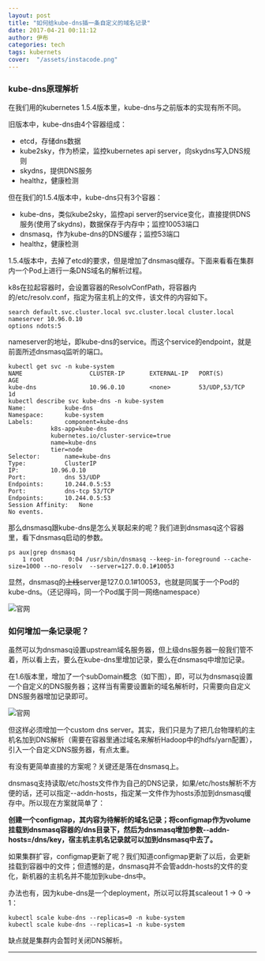 ```yaml
---
layout: post
title: "如何给kube-dns插一条自定义的域名记录"
date: 2017-04-21 00:11:12
author: 伊布
categories: tech
tags: kubernets
cover:  "/assets/instacode.png"
---
```


### kube-dns原理解析

在我们用的kubernetes 1.5.4版本里，kube-dns与之前版本的实现有所不同。

旧版本中，kube-dns由4个容器组成：

- etcd，存储dns数据
- kube2sky，作为桥梁，监控kubernetes api server，向skydns写入DNS规则
- skydns，提供DNS服务
- healthz，健康检测

但在我们的1.5.4版本中，kube-dns只有3个容器：

- kube-dns，类似kube2sky，监控api server的service变化，直接提供DNS服务(使用了skydns)，数据保存于内存中；监控10053端口
- dnsmasq，作为kube-dns的DNS缓存；监控53端口
- healthz，健康检测

1.5.4版本中，去掉了etcd的要求，但是增加了dnsmasq缓存。下面来看看在集群内一个Pod上进行一条DNS域名的解析过程。

k8s在拉起容器时，会设置容器的ResolvConfPath，将容器内的/etc/resolv.conf，指定为宿主机上的文件，该文件的内容如下。

```
search default.svc.cluster.local svc.cluster.local cluster.local
nameserver 10.96.0.10
options ndots:5
```

nameserver的地址，即kube-dns的service。而这个service的endpoint，就是前面所述dnsmasq监听的端口。

```
kubectl get svc -n kube-system
NAME                   CLUSTER-IP       EXTERNAL-IP   PORT(S)         AGE
kube-dns               10.96.0.10       <none>        53/UDP,53/TCP   1d
kubectl describe svc kube-dns -n kube-system
Name:			kube-dns
Namespace:		kube-system
Labels:			component=kube-dns
			k8s-app=kube-dns
			kubernetes.io/cluster-service=true
			name=kube-dns
			tier=node
Selector:		name=kube-dns
Type:			ClusterIP
IP:			10.96.0.10
Port:			dns	53/UDP
Endpoints:		10.244.0.5:53
Port:			dns-tcp	53/TCP
Endpoints:		10.244.0.5:53
Session Affinity:	None
No events.
```

那么dnsmasq跟kube-dns是怎么关联起来的呢？我们进到dnsmasq这个容器里，看下dnsmasq启动的参数。

```
ps aux|grep dnsmasq
    1 root       0:04 /usr/sbin/dnsmasq --keep-in-foreground --cache-size=1000 --no-resolv  --server=127.0.0.1#10053
```

显然，dnsmasq的~~上线~~server是127.0.0.1#10053，也就是同属于一个Pod的kube-dns。（还记得吗，同一个Pod属于同一网络namespace）

![官网](https://2.bp.blogspot.com/-Jj4r6bGt1f8/WORRugYMobI/AAAAAAAABBE/HXH-wBGqweQcJbyQA3bqnUtYeN5aOtE9ACEw/s1600/dns2.png)

### 如何增加一条记录呢？

虽然可以为dnsmasq设置upstream域名服务器，但上级dns服务器一般我们管不着，所以看上去，要么在kube-dns里增加记录，要么在dnsmasq中增加记录。

在1.6版本里，增加了一个subDomain概念（如下图），即，可以为dnsmasq设置一个自定义的DNS服务器；这样当有需要设置新的域名解析时，只需要向自定义DNS服务器增加记录即可。

![官网](https://1.bp.blogspot.com/-IeFx2Uuq_i0/WORRuQpxG_I/AAAAAAAABBA/g1P3ljd7YGYMShoHJnPRK1IfX5h3o9GvACEw/s1600/dns.png)

但这样必须增加一个custom dns server。其实，我们只是为了把几台物理机的主机名加到DNS解析（需要在容器里通过域名来解析Hadoop中的hdfs/yarn配置），引入一个自定义DNS服务器，有点太重。

有没有更简单直接的方案呢？关键还是落在dnsmasq上。

dnsmasq支持读取/etc/hosts文件作为自己的DNS记录，如果/etc/hosts解析不方便的话，还可以指定--addn-hosts，指定某一文件作为hosts添加到dnsmasq缓存中。所以现在方案就简单了：

**创建一个configmap，其内容为待解析的域名记录；将configmap作为volume挂载到dnsmasq容器的/dns目录下，然后为dnsmasq增加参数--addn-hosts=/dns/key，宿主机主机名记录就可以加到dnsmasq中去了。**

如果集群扩容，configmap更新了呢？我们知道configmap更新了以后，会更新挂载到容器中的文件；但遗憾的是，dnsmasq并不会管addn-hosts的文件的变化，新机器的主机名并不能加到kube-dns中。

办法也有，因为kube-dns是一个deployment，所以可以将其scaleout 1 -> 0 -> 1：

```
kubectl scale kube-dns --replicas=0 -n kube-system
kubectl scale kube-dns --replicas=1 -n kube-system
```

缺点就是集群内会暂时关闭DNS解析。






---
